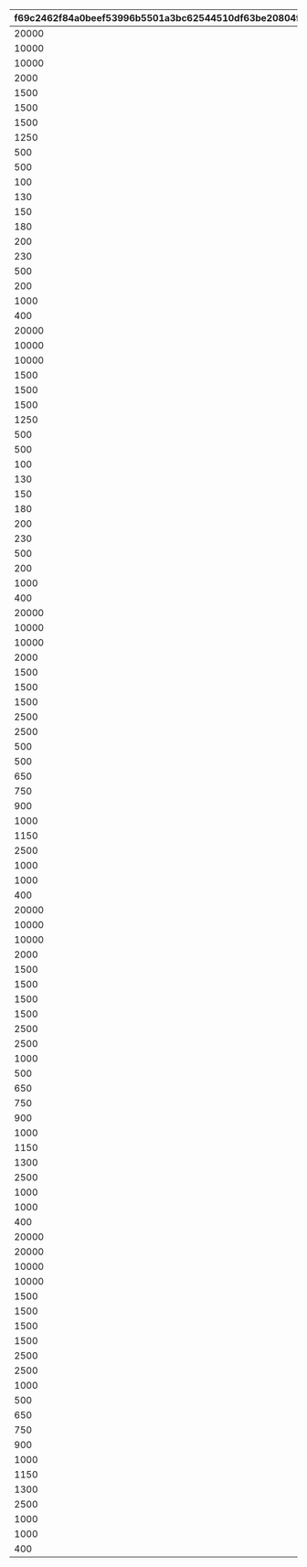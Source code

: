 |f69c2462f84a0beef53996b5501a3bc62544510df63be20804f4efaeb37224f9|c6716b3cd5be4aa15c6924a1daad37550c27054c161c28840e16ebb0aee18901|9ecc127041a508f83249ca0c72aa7bf4e2f79d9c3a59413797aed6951527c8dc|722f7916ece2733ac44c6be013ab33f493f91e94857f1e85590222e2dda28e09|8221c9f098d23d887ec762af2b478634e47e234095be5162255098dac6581c1d|57a29cc63fced3886b52b184852c05e6be483f1fb0a845e1f31650cab13fbb65|7009b0c653fcc7fc52b4959eea44f50df0e30af7b96e30da817c133ac52923f1|5752d03558c17fa3a9a53a4337c7a44694caea4cf291cfeb2873ed60dd4f40ab|
| --- | --- | --- | --- | --- | --- | --- | --- |
|20000|1|1|1|21952|1|2|96001|
|10000|1|1|1|21904|2|2|96001|
|10000|1|1|1|41000|3|2|96001|
|2000|1|5|5|31803|4|2|96001|
|1500|1|5|5|31215|5|2|96001|
|1500|1|5|5|31210|6|2|96001|
|1500|1|5|5|31211|7|2|96001|
|1250|1|10|5|90005|8|2|96001|
|500|1|20|10|140001|9|4|96001|
|500|1|10|5|25001|10|2|96001|
|100|1|5|5|150003|11|4|96001|
|130|1|5|5|150004|12|4|96001|
|150|1|5|5|150005|13|4|96001|
|180|1|5|5|150006|14|4|96001|
|200|1|5|5|150007|15|4|96001|
|230|1|5|5|150008|16|4|96001|
|500|1|5|100|20004|17|2|96001|
|200|1|5|100|22003|18|2|96001|
|1000|1|0|100|20004|19|2|96001|
|400|1|0|100|22003|20|2|96001|
|20000|2|1|1|21952|21|2|96002|
|10000|2|1|1|21904|22|2|96002|
|10000|2|1|1|41000|23|2|96002|
|1500|2|5|5|31233|24|2|96002|
|1500|2|5|5|31229|25|2|96002|
|1500|2|5|5|31225|26|2|96002|
|1250|2|10|5|90005|27|2|96002|
|500|2|20|10|140001|28|4|96002|
|500|2|10|5|25001|29|2|96002|
|100|2|5|5|150003|30|4|96002|
|130|2|5|5|150004|31|4|96002|
|150|2|5|5|150005|32|4|96002|
|180|2|5|5|150006|33|4|96002|
|200|2|5|5|150007|34|4|96002|
|230|2|5|5|150008|35|4|96002|
|500|2|5|100|20004|36|2|96002|
|200|2|5|100|22003|37|2|96002|
|1000|2|0|100|20004|38|2|96002|
|400|2|0|100|22003|39|2|96002|
|20000|3|1|1|21952|40|2|96003|
|10000|3|1|1|21905|41|2|96003|
|10000|3|1|1|41000|42|2|96003|
|2000|3|5|5|31805|43|2|96003|
|1500|3|5|5|31240|44|2|96003|
|1500|3|5|5|31238|45|2|96003|
|1500|3|5|5|31236|46|2|96003|
|2500|3|5|10|90005|47|2|96003|
|2500|3|5|50|140001|48|4|96003|
|500|3|5|5|25001|49|2|96003|
|500|3|5|30|150003|50|4|96003|
|650|3|5|30|150004|51|4|96003|
|750|3|5|30|150005|52|4|96003|
|900|3|5|30|150006|53|4|96003|
|1000|3|5|30|150007|54|4|96003|
|1150|3|5|30|150008|55|4|96003|
|2500|3|5|500|20004|56|2|96003|
|1000|3|5|500|22003|57|2|96003|
|1000|3|0|100|20004|58|2|96003|
|400|3|0|100|22003|59|2|96003|
|20000|4|1|1|21952|60|2|96004|
|10000|4|1|1|21905|61|2|96004|
|10000|4|2|1|41000|62|2|96004|
|2000|4|5|5|31807|63|2|96004|
|1500|4|5|5|31245|64|2|96004|
|1500|4|5|5|31248|65|2|96004|
|1500|4|5|5|31250|66|2|96004|
|1500|4|5|5|31091|67|2|96004|
|2500|4|5|10|90005|68|2|96004|
|2500|4|10|50|140001|69|4|96004|
|1000|4|10|10|25001|70|2|96004|
|500|4|5|30|150003|71|4|96004|
|650|4|5|30|150004|72|4|96004|
|750|4|5|30|150005|73|4|96004|
|900|4|5|30|150006|74|4|96004|
|1000|4|5|30|150007|75|4|96004|
|1150|4|5|30|150008|76|4|96004|
|1300|4|5|30|150009|77|4|96004|
|2500|4|5|500|20004|78|2|96004|
|1000|4|5|500|22003|79|2|96004|
|1000|4|0|100|20004|80|2|96004|
|400|4|0|100|22003|81|2|96004|
|20000|5|1|1|25101|82|2|96005|
|20000|5|1|1|21952|83|2|96005|
|10000|5|1|1|21905|84|2|96005|
|10000|5|2|1|41000|85|2|96005|
|1500|5|5|5|31200|86|2|96005|
|1500|5|5|5|31253|87|2|96005|
|1500|5|5|5|31255|88|2|96005|
|1500|5|5|5|31256|89|2|96005|
|2500|5|5|10|90005|90|2|96005|
|2500|5|10|50|140001|91|4|96005|
|1000|5|10|10|25001|92|2|96005|
|500|5|5|30|150003|93|4|96005|
|650|5|5|30|150004|94|4|96005|
|750|5|5|30|150005|95|4|96005|
|900|5|5|30|150006|96|4|96005|
|1000|5|5|30|150007|97|4|96005|
|1150|5|5|30|150008|98|4|96005|
|1300|5|5|30|150009|99|4|96005|
|2500|5|5|500|20004|100|2|96005|
|1000|5|5|500|22003|101|2|96005|
|1000|5|0|100|20004|102|2|96005|
|400|5|0|100|22003|103|2|96005|
